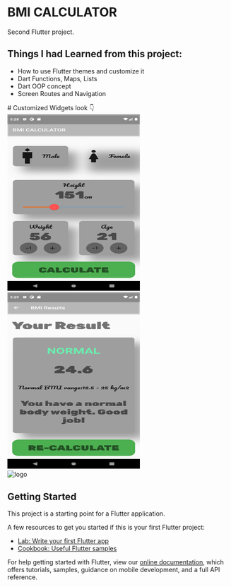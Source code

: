 # BMI CALCULATOR 
Second Flutter project.
## Things I had Learned from this project:
<ul>
    <li>How to use Flutter themes and customize it</li>
    <li>Dart Functions, Maps, Lists</li>
    <li>Dart OOP concept</li>
    <li>Screen Routes and Navigation</li>
    </ul>
# Customized Widgets look 👇
<div >
    <img src="/bmi_home.png" width="300px" height = "400px"</img>
</div><div >
    <img src="/bmi_result.png" width="300px" height = "400px"</img>
</div>
         


<img align="center" width="500" alt="logo" src="https://user-images.githubusercontent.com/55774240/122635653-da725d80-d102-11eb-9208-4c8d8b4a1ac6.png" />






## Getting Started

This project is a starting point for a Flutter application.

A few resources to get you started if this is your first Flutter project:

- [Lab: Write your first Flutter app](https://flutter.dev/docs/get-started/codelab)
- [Cookbook: Useful Flutter samples](https://flutter.dev/docs/cookbook)

For help getting started with Flutter, view our
[online documentation](https://flutter.dev/docs), which offers tutorials,
samples, guidance on mobile development, and a full API reference.
